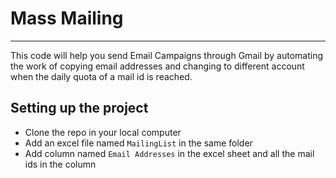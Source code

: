 # Mass Mailing

---

This code will help you send Email Campaigns through Gmail by automating the work of copying email addresses and changing to different account when the daily quota of a mail id is reached.

## Setting up the project

-   Clone the repo in your local computer
-   Add an excel file named `MailingList` in the same folder
-   Add column named `Email Addresses` in the excel sheet and all the mail ids in the column
